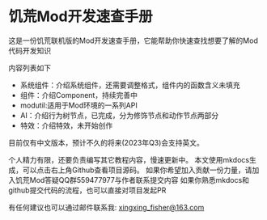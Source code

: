 
# 饥荒Mod开发速查手册

这是一份饥荒联机版的Mod开发速查手册，它能帮助你快速查找想要了解的Mod代码开发知识

内容列表如下

* 系统组件：介绍系统组件，还需要调整格式，组件内的函数含义未填充
* 组件：介绍Component，持续完善中
* modutil:适用于Mod环境的一系列API
* AI：介绍行为树节点，已完成，分为修饰节点和动作节点两部分
* 特效：介绍特效，未开始创作

目前仅有中文版本，预计不久的将来(2023年Q3)会支持英文。

个人精力有限，还要负责编写其它教程内容，慢速更新中。
本文使用mkdocs生成，可以点击右上角Github查看项目源码。
如果你希望加入贡献一份力量，请加入饥荒Mod答疑QQ群559477977与作者联系提交内容
如果你熟悉mkdocs和github提交代码的流程，也可以直接对项目发起PR


有任何建议也可以通过邮件联系我: xingxing_fisher@163.com